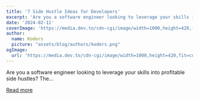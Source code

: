```yaml
---
title: '7 Side Hustle Ideas for Developers'
excerpt: 'Are you a software engineer looking to leverage your skills into profitable side hustles?  The...'
date: '2024-02-11'
coverImage: 'https://media.dev.to/cdn-cgi/image/width=1000,height=420,fit=cover,gravity=auto,format=auto/https%3A%2F%2Fdev-to-uploads.s3.amazonaws.com%2Fuploads%2Farticles%2Fy9pytzgnq5we2ioanv9i.jpg'
author:
  name: Koders
  picture: "assets/blog/authors/koders.png"
ogImage:
  url: 'https://media.dev.to/cdn-cgi/image/width=1000,height=420,fit=cover,gravity=auto,format=auto/https%3A%2F%2Fdev-to-uploads.s3.amazonaws.com%2Fuploads%2Farticles%2Fy9pytzgnq5we2ioanv9i.jpg'
---
```


Are you a software engineer looking to leverage your skills into profitable side hustles?  The...

[Read more](https://dev.to/durgesh4993/7-side-hustle-ideas-for-developers-1p5l)

